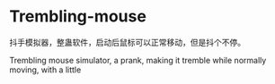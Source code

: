 # Trembling-mouse
抖手模拟器，整蛊软件，启动后鼠标可以正常移动，但是抖个不停。

Trembling mouse simulator, a prank, making it tremble while normally moving, with a little
